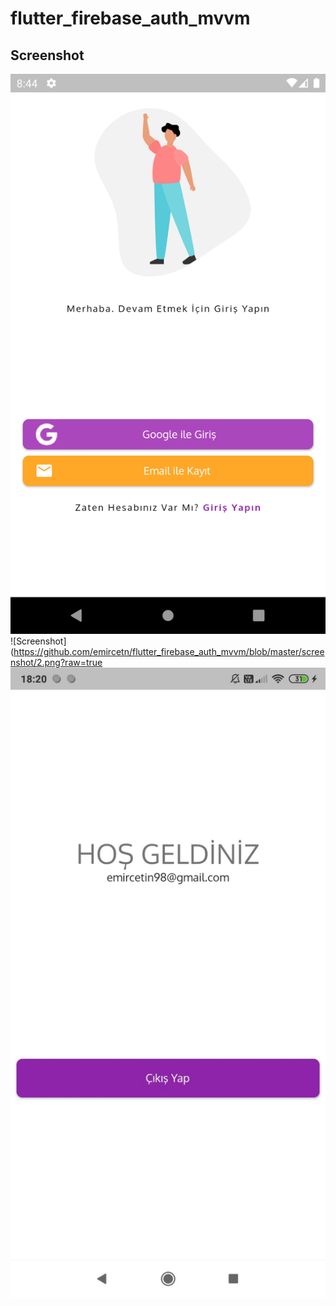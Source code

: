 # flutter_firebase_auth_mvvm

## Screenshot

![Screenshot](https://github.com/emircetn/flutter_firebase_auth_mvvm/blob/master/screenshot/1.png?raw=true)
![Screenshot](https://github.com/emircetn/flutter_firebase_auth_mvvm/blob/master/screenshot/2.png?raw=true
![Screenshot](https://github.com/emircetn/flutter_firebase_auth_mvvm/blob/master/screenshot/3.jpeg?raw=true)
